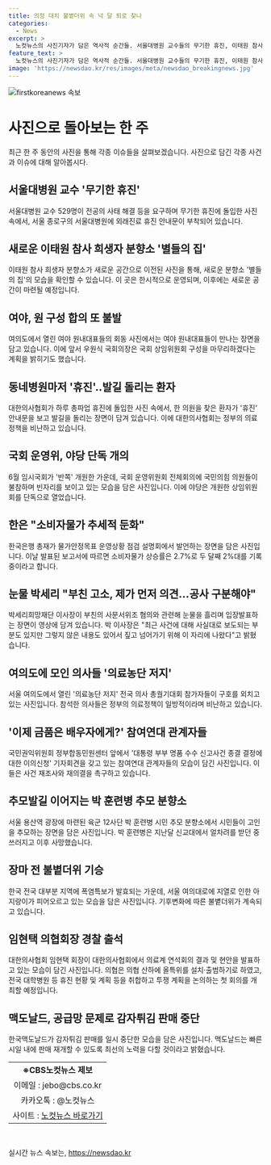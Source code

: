 ```yaml
---
title: 의정 대치 불볕더위 속 넉 달 퇴로 찾나
categories:
  - News
excerpt: >
  노컷뉴스의 사진기자가 담은 역사적 순간들. 서울대병원 교수들의 무기한 휴진, 이태원 참사 희생자 분향소 별들의 집, 여야 원 구성 합의 불발, 의사들의 총파업, 국회의 운영위 불참, 한은 총재의 경제 전망, 박세리의 입장발표, 의료농단 저지, 대통령 부부 명품 수수 사건, 박 훈련병 추모, 불볕더위와 장마, 대한의사협회의 총파업 조정위원회, 맥도날드의 감자튀김 판매 중단.
feature_text: >
  노컷뉴스의 사진기자가 담은 역사적 순간들. 서울대병원 교수들의 무기한 휴진, 이태원 참사 희생자 분향소 별들의 집, 여야 원 구성 합의 불발, 의사들의 총파업, 국회의 운영위 불참, 한은 총재의 경제 전망, 박세리의 입장발표, 의료농단 저지, 대통령 부부 명품 수수 사건, 박 훈련병 추모, 불볕더위와 장마, 대한의사협회의 총파업 조정위원회, 맥도날드의 감자튀김 판매 중단.
image: 'https://newsdao.kr/res/images/meta/newsdao_breakingnews.jpg'
---
```


<p><img src="https://newsdao.kr/res/images/meta/newsdao_breakingnews.jpg" alt="firstkoreanews 속보" /></p>

<h1>사진으로 돌아보는 한 주</h1>

<p data-ke-size="size16">최근 한 주 동안의 사진을 통해 각종 이슈들을 살펴보겠습니다. 사진으로 담긴 각종 사건과 이슈에 대해 알아봅시다.</p>

<h2 data-ke-size="size26">서울대병원 교수 '무기한 휴진'</h2>

<p data-ke-size="size16">서울대병원 교수 529명이 전공의 사태 해결 등을 요구하며 무기한 휴진에 돌입한 사진 속에서, 서울 종로구의 서울대병원에 외래진료 휴진 안내문이 부착되어 있습니다.</p>

<h2 data-ke-size="size26">새로운 이태원 참사 희생자 분향소 '별들의 집'</h2>

<p data-ke-size="size16">이태원 참사 희생자 분향소가 새로운 공간으로 이전된 사진을 통해, 새로운 분향소 '별들의 집'의 모습을 확인할 수 있습니다. 이 곳은 한시적으로 운영되며, 이후에는 새로운 공간이 마련될 예정입니다.</p>

<h2 data-ke-size="size26">여야, 원 구성 합의 또 불발</h2>

<p data-ke-size="size16">여의도에서 열린 여야 원내대표들의 회동 사진에서는 여야 원내대표들이 만나는 장면을 담고 있습니다. 이에 앞서 우원식 국회의장은 국회 상임위원회 구성을 마무리하겠다는 계획을 밝히기도 했습니다.</p>

<h2 data-ke-size="size26">동네병원마저 '휴진'..발길 돌리는 환자</h2>

<p data-ke-size="size16">대한의사협회가 하루 총파업 휴진에 돌입한 사진 속에서, 한 의원을 찾은 환자가 '휴진' 안내문을 보고 발길을 돌리는 장면이 담겨 있습니다. 이에 대한의사협회는 정부의 의료정책을 비난하고 있습니다.</p>

<h2 data-ke-size="size26">국회 운영위, 야당 단독 개의</h2>

<p data-ke-size="size16">6월 임시국회가 '반쪽' 개원한 가운데, 국회 운영위원회 전체회의에 국민의힘 의원들이 불참하며 빈자리를 보이고 있는 모습을 담은 사진입니다. 이에 야당은 개원한 상임위원회를 단독으로 열었습니다.</p>

<h2 data-ke-size="size26">한은 "소비자물가 추세적 둔화"</h2>

<p data-ke-size="size16">한국은행 총재가 물가안정목표 운영상황 점검 설명회에서 발언하는 장면을 담은 사진입니다. 이날 발표된 보고서에 따르면 소비자물가 상승률은 2.7%로 두 달째 2%대를 기록 중이라고 합니다.</p>

<h2 data-ke-size="size26">눈물 박세리 "부친 고소, 제가 먼저 의견…공사 구분해야"</h2>

<p data-ke-size="size16">박세리희망재단 이사장이 부친의 사문서위조 혐의와 관련해 눈물을 흘리며 입장발표하는 장면이 영상에 담겨 있습니다. 박 이사장은 "최근 사건에 대해 사실대로 보도되는 부분도 있지만 그렇지 않은 내용도 있어서 짚고 넘어가기 위해 이 자리에 나왔다"고 밝혔습니다.</p>

<h2 data-ke-size="size26">여의도에 모인 의사들 '의료농단 저지'</h2>

<p data-ke-size="size16">서울 여의도에서 열린 '의료농단 저지' 전국 의사 총궐기대회 참가자들이 구호를 외치고 있는 사진입니다. 참석한 의사들은 정부의 의료정책이 일방적이라며 비난하고 있습니다.</p>

<h2 data-ke-size="size26">'이제 금품은 배우자에게?' 참여연대 관계자들</h2>

<p data-ke-size="size16">국민권익위원회 정부합동민원센터 앞에서 '대통령 부부 명품 수수 신고사건 종결 결정에 대한 이의신청' 기자회견을 갖고 있는 참여연대 관계자들의 모습이 담긴 사진입니다. 이들은 사건 재조사와 재의결을 촉구하고 있습니다.</p>

<h2 data-ke-size="size26">추모발길 이어지는 박 훈련병 추모 분향소</h2>

<p data-ke-size="size16">서울 용산역 광장에 마련된 육군 12사단 박 훈련병 시민 추모 분향소에서 시민들이 고인을 추모하는 장면을 담은 사진입니다. 박 훈련병은 지난달 신교대에서 얼차려를 받던 중 쓰러지고 이후 사망했습니다.</p>

<h2 data-ke-size="size26">장마 전 불볕더위 기승</h2>

<p data-ke-size="size16">한국 전국 대부분 지역에 폭염특보가 발효되는 가운데, 서울 여의대로에 지열로 인한 아지랑이가 피어오르고 있는 모습을 담은 사진입니다. 기후변화에 따른 불볕더위가 계속되고 있습니다.</p>

<h2 data-ke-size="size26">임현택 의협회장 경찰 출석</h2>

<p data-ke-size="size16">대한의사협회 임현택 회장이 대한의사협회에서 의료계 연석회의 결과 및 현안을 발표하고 있는 모습이 담긴 사진입니다. 의협은 의협 산하에 올특위를 설치·출범하기로 하였고, 전국 대학병원 등 휴진 현황 및 계획 등을 취합하고 투쟁 계획을 논의하는 첫 회의를 개최할 예정입니다.</p>

<h2 data-ke-size="size26">맥도날드, 공급망 문제로 감자튀김 판매 중단</h2>

<p data-ke-size="size16">한국맥도날드가 감자튀김 판매를 일시 중단한 모습을 담은 사진입니다. 맥도날드는 빠른 시일 내에 판매 재개할 수 있도록 최선의 노력을 다할 것이라고 밝혔습니다.</p>

<p data-ke-size="size16"></p>

<table>
  <tbody>
    <tr>
      <td style="text-align: center; height: 17px;"><b>※CBS노컷뉴스 제보</b></td>
    </tr>
    <tr>
      <td style="text-align: center; height: 17px;">이메일 : jebo@cbs.co.kr</td>
    </tr>
    <tr>
      <td style="text-align: center; height: 17px;">카카오톡 : @노컷뉴스</td>
    </tr>
    <tr>
      <td style="text-align: center; height: 17px;">사이트 : <a href="https://url.kr/b71afn">노컷뉴스 바로가기</a></td>
    </tr>
  </tbody>
</table>

<p data-ke-size="size16">&nbsp;</p>
실시간 뉴스 속보는, <a href="https://newsdao.kr" rel="dofollow">https://newsdao.kr</a>


